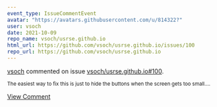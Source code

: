 ```yaml
---
event_type: IssueCommentEvent
avatar: "https://avatars.githubusercontent.com/u/814322?"
user: vsoch
date: 2021-10-09
repo_name: vsoch/usrse.github.io
html_url: https://github.com/vsoch/usrse.github.io/issues/100
repo_url: https://github.com/vsoch/usrse.github.io
---
```


<a href='https://github.com/vsoch' target='_blank'>vsoch</a> commented on issue <a href='https://github.com/vsoch/usrse.github.io/issues/100' target='_blank'>vsoch/usrse.github.io#100</a>.

<small>The easiest way to fix this is just to hide the buttons when the screen gets too small....</small>

<a href='https://github.com/vsoch/usrse.github.io/issues/100' target='_blank'>View Comment</a>